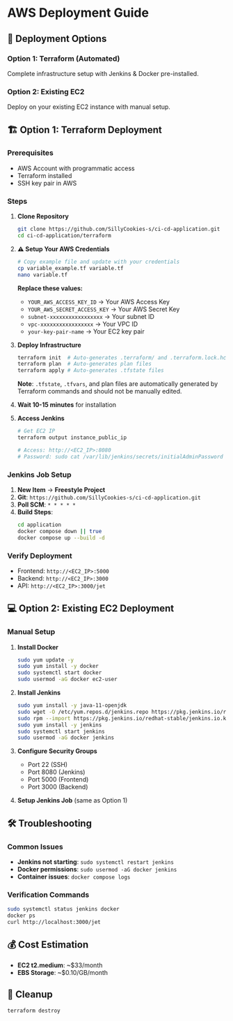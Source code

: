 # AWS Deployment Guide

## 🚀 Deployment Options

### Option 1: Terraform (Automated)
Complete infrastructure setup with Jenkins & Docker pre-installed.

### Option 2: Existing EC2
Deploy on your existing EC2 instance with manual setup.

## 🏗️ Option 1: Terraform Deployment

### Prerequisites
- AWS Account with programmatic access
- Terraform installed
- SSH key pair in AWS

### Steps

1. **Clone Repository**
   ```bash
   git clone https://github.com/SillyCookies-s/ci-cd-application.git
   cd ci-cd-application/terraform
   ```

2. **⚠️ Setup Your AWS Credentials**
   ```bash
   # Copy example file and update with your credentials
   cp variable_example.tf variable.tf
   nano variable.tf
   ```
   
   **Replace these values:**
   - `YOUR_AWS_ACCESS_KEY_ID` → Your AWS Access Key
   - `YOUR_AWS_SECRET_ACCESS_KEY` → Your AWS Secret Key
   - `subnet-xxxxxxxxxxxxxxxxx` → Your subnet ID
   - `vpc-xxxxxxxxxxxxxxxxx` → Your VPC ID
   - `your-key-pair-name` → Your EC2 key pair

3. **Deploy Infrastructure**
   ```bash
   terraform init  # Auto-generates .terraform/ and .terraform.lock.hcl
   terraform plan  # Auto-generates plan files
   terraform apply # Auto-generates .tfstate files
   ```
   
   **Note**: `.tfstate`, `.tfvars`, and plan files are automatically generated by Terraform commands and should not be manually edited.

4. **Wait 10-15 minutes** for installation

5. **Access Jenkins**
   ```bash
   # Get EC2 IP
   terraform output instance_public_ip
   
   # Access: http://<EC2_IP>:8080
   # Password: sudo cat /var/lib/jenkins/secrets/initialAdminPassword
   ```

### Jenkins Job Setup
1. **New Item** → **Freestyle Project**
2. **Git**: `https://github.com/SillyCookies-s/ci-cd-application.git`
3. **Poll SCM**: `* * * * *`
4. **Build Steps**:
   ```bash
   cd application
   docker compose down || true
   docker compose up --build -d
   ```

### Verify Deployment
- Frontend: `http://<EC2_IP>:5000`
- Backend: `http://<EC2_IP>:3000`
- API: `http://<EC2_IP>:3000/jet`

## 💻 Option 2: Existing EC2 Deployment

### Manual Setup
1. **Install Docker**
   ```bash
   sudo yum update -y
   sudo yum install -y docker
   sudo systemctl start docker
   sudo usermod -aG docker ec2-user
   ```

2. **Install Jenkins**
   ```bash
   sudo yum install -y java-11-openjdk
   sudo wget -O /etc/yum.repos.d/jenkins.repo https://pkg.jenkins.io/redhat-stable/jenkins.repo
   sudo rpm --import https://pkg.jenkins.io/redhat-stable/jenkins.io.key
   sudo yum install -y jenkins
   sudo systemctl start jenkins
   sudo usermod -aG docker jenkins
   ```

3. **Configure Security Groups**
   - Port 22 (SSH)
   - Port 8080 (Jenkins)
   - Port 5000 (Frontend)
   - Port 3000 (Backend)

4. **Setup Jenkins Job** (same as Option 1)

## 🛠️ Troubleshooting

### Common Issues
- **Jenkins not starting**: `sudo systemctl restart jenkins`
- **Docker permissions**: `sudo usermod -aG docker jenkins`
- **Container issues**: `docker compose logs`

### Verification Commands
```bash
sudo systemctl status jenkins docker
docker ps
curl http://localhost:3000/jet
```

## 💰 Cost Estimation
- **EC2 t2.medium**: ~$33/month
- **EBS Storage**: ~$0.10/GB/month

## 🧹 Cleanup
```bash
terraform destroy
```